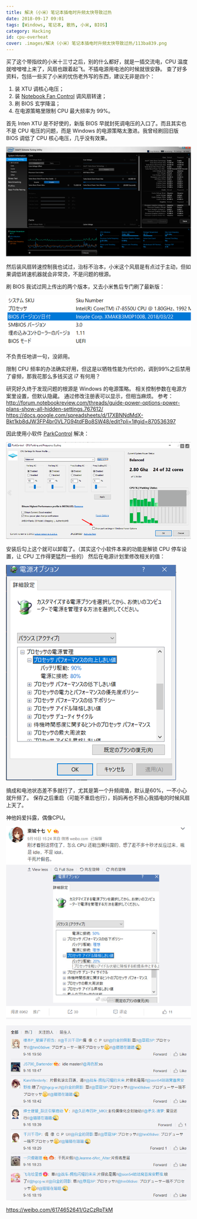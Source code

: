 ```yaml
---
title: 解决（小米）笔记本插电时升频太快导致过热
date: 2018-09-17 09:01
tags: [Windows, 笔记本, 散热, 小米, BIOS]
category: Hacking
id: cpu-overheat
cover: .images/解决（小米）笔记本插电时升频太快导致过热/113ba839.png
---
```


买了这个带指纹的小米十三寸之后，别的什么都好，就是一插交流电，CPU 温度就噌噌噌上来了，风扇也跟着起飞。不插电源用电池的时候就很安静。
查了好多资料，包括一些买了小米的忧伤老外写的东西，建议无非是四个：

1. 装 XTU 调核心电压；
2. 装 [Notebook Fan Control](https://github.com/hirschmann/nbfc) 调风扇转速；
3. 刷 BIOS 玄学降温；
4. 在电源策略里限制 CPU 最大频率为 99%。

首先 Inten XTU 是不好使的，新版 BIOS 早就封死调电压的入口了。而且其实也不是 CPU 电压的问题，而是 Windows 的电源策略太激进。我曾经刷回旧版 BIOS 调低了 CPU 核心电压，几乎没有效果。

![解决（小米）笔记本插电时升频太快导致过热_2018-11-22-03-52-29.png](.images/解决（小米）笔记本插电时升频太快导致过热/113ba839.png)

然后装风扇转速控制我也试过，治标不治本，小米这个风扇是有点过于主动，但如果调低转速机器就会非常烫，不是问题的根源。

刷 BIOS 我试过网上传出的两个版本，又去小米售后专门刷了最新版：

![解决（小米）笔记本插电时升频太快导致过热_2018-11-22-03-52-56.png](.images/解决（小米）笔记本插电时升频太快导致过热/2e16dc31.png)

不负责任地讲一句，没卵用。  

限制 CPU 频率的办法确实好用，但这是以牺牲性能为代价的，调到99%之后禁用了睿频，那我花那么多钱买这 i7 有何用？  

研究好久终于发现问题的根源是 Windows 的电源策略。 
相关控制参数在电源方案里设置，但默认隐藏。 
通过修改注册表可以显示，但相当麻烦。 
参考： 
<http://forum.notebookreview.com/threads/guide-power-options-power-plans-show-all-hidden-settings.767612/>  
<https://docs.google.com/spreadsheets/d/17XBNNdMdX-Bkt1kb8dJW3FP4br0VL7G94tdFBo8SW48/edit?pli=1#gid=870536397>

因此使用小软件 [ParkControl](https://bitsum.com/parkcontrol/) 解决：

![解决（小米）笔记本插电时升频太快导致过热_2018-11-22-03-54-41.png](.images/解决（小米）笔记本插电时升频太快导致过热/5e693df5.png)

安装后勾上这个就可以卸载了。（其实这个小软件本来的功能是解锁 CPU 停车设置，让 CPU 工作得更猛烈一些的） 
然后在电源计划里修改相关的值：  

![解决（小米）笔记本插电时升频太快导致过热_2018-11-22-03-54-58.png](.images/解决（小米）笔记本插电时升频太快导致过热/9da959ad.png)

搞成和电池状态差不多就行了，尤其是第一个升频阈值，默认是60%，一不小心就升频了。 
保存之后重启（可能不重启也行），妈妈再也不担心我插电的时候风扇上天了。

神他妈爱抖露，偶像CPU。  

![解决（小米）笔记本插电时升频太快导致过热_2018-11-22-03-55-28.png](.images/解决（小米）笔记本插电时升频太快导致过热/90487196.png)

![解决（小米）笔记本插电时升频太快导致过热_2018-11-22-03-55-37.png](.images/解决（小米）笔记本插电时升频太快导致过热/85fcc598.png)

<https://weibo.com/6174652641/GzCzRpTkM>